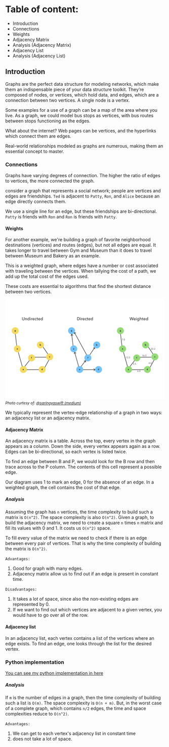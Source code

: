 # Table of content:
 - Introduction
 - Connections
 - Weights
 - Adjacency Matrix
 - Analysis (Adjacency Matrix) 
 - Adjacency List
 - Analysis (Adjacency List) 

## Introduction

Graphs are the perfect data structure for modeling networks, which make them an indispensable piece of your data structure toolkit. They’re composed of nodes, or vertices, which hold data, and edges, which are a connection between two vertices. A single node is a vertex.

Some examples for a use of a graph can be a map of the area where you live. As a graph, we could model bus stops as vertices, with bus routes between stops functioning as the edges.

What about the internet? Web pages can be vertices, and the hyperlinks which connect them are edges.

Real-world relationships modeled as graphs are numerous, making them an essential concept to master.

### Connections 

Graphs have varying degrees of connection. The higher the ratio of edges to vertices, the more connected the graph.

consider a graph that represents a social network; people are vertices and edges are friendships. `Ted` is adjacent to `Patty`, `Ron`, and `Alice` because an edge directly connects them.

We use a single line for an edge, but these friendships are bi-directional. `Patty` is friends with `Ron` and `Ron` is friends with `Patty`.

#### Weights

For another example, we're building a graph of favorite neighborhood destinations (vertices) and routes (edges), but not all edges are equal. It takes longer to travel between Gym and Museum than it does to travel between Museum and Bakery as an example.

This is a weighted graph, where edges have a number or cost associated with traveling between the vertices. When tallying the cost of a path, we add up the total cost of the edges used.

These costs are essential to algorithms that find the shortest distance between two vertices.

![graph](graph.png)
<small>_Photo curtesy of: [@saringyaswift (medium)](https://medium.com/@sarinyaswift/intro-to-the-graph-data-structure-a8277c6a2ad9)_</small>

We typically represent the vertex-edge relationship of a graph in two ways: an adjacency list or an adjacency matrix.

#### Adjacency Matrix

An adjacency matrix is a table. Across the top, every vertex in the graph appears as a column. Down the side, every vertex appears again as a row. Edges can be bi-directional, so each vertex is listed twice.

To find an edge between B and P, we would look for the B row and then trace across to the P column. The contents of this cell represent a possible edge.

Our diagram uses 1 to mark an edge, 0 for the absence of an edge. In a weighted graph, the cell contains the cost of that edge.

##### Analysis 

Assuming the graph has `n` vertices, the time complexity to build such a matrix is `O(n^2)`. The space complexity is also `O(n^2)`. Given a graph, to build the adjacency matrix, we need to create a square `n` times `n` matrix and fill its values with 0 and 1. It costs us `O(n^2)` space.

To fill every value of the matrix we need to check if there is an edge between every pair of vertices. That is why the time complexity of building the matrix is `O(n^2)`.

`Advantages:` 
1. Good for graph with many edges. 
2. Adjacency matrix allow us to find out if an edge is present in constant time.

`Disadvantages:` 
1. It takes a lot of space, since also the non-existing edges are represented by 0. 
2. If we want to find out which vertices are adjacent to a given vertex, you would have to go over all of the row.


#### Adjacency list

In an adjacency list, each vertex contains a list of the vertices where an edge exists. To find an edge, one looks through the list for the desired vertex.

### Python implementation
[You can see my python implementation in here](./graph.py)

##### Analysis 

If `m` is the number of edges in a graph, then the time complexity of building such a list is `O(m)`. The space complexity is `O(n + m)`. But, in the worst case of a complete graph, which contains `n/2` edges, the time and space complexities reduce to `O(n^2)`.

`Advantages:` 
1. We can get to each vertex's adjacency list in constant time 
2. does not take a lot of space.